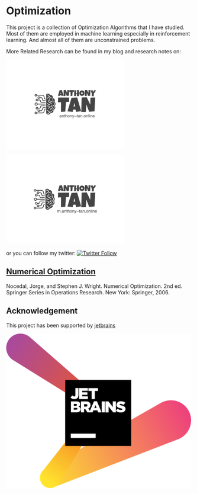 # Optimization
This project is a collection of Optimization Algorithms that I have studied. Most of them are employed in machine learning especially in reinforcement learning. And almost all of them are unconstrained problems.

More Related Research can be found in my blog and research notes on:


[![website_online](./logo_online.png)](https://anthony-tan.online)

[![Website_rn](./logo_rn.png)](https://rn.anthony-tan.online)

or you can follow my twitter: 
[![Twitter Follow](https://img.shields.io/twitter/follow/anthony_tan?color=1DA1F2&logo=twitter&style=for-the-badge)](https://twitter.com/anthony_s_tan)


## [Numerical Optimization](./numerical_optimization)
Nocedal, Jorge, and Stephen J. Wright. Numerical Optimization. 2nd ed. Springer Series in Operations Research. New York: Springer, 2006.




## Acknowledgement
This project has been supported by [jetbrains](https://www.jetbrains.com/) 


[![](./jetbrains-variant-2.png)](https://www.jetbrains.com/) 


